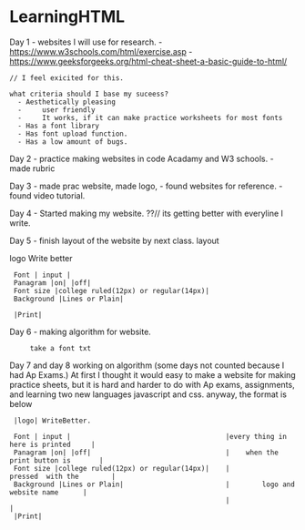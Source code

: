 # LearningHTML
Day 1 - websites I will use for research.
    - https://www.w3schools.com/html/exercise.asp
    - https://www.geeksforgeeks.org/html-cheat-sheet-a-basic-guide-to-html/
    
    // I feel exicited for this. 
    
    what criteria should I base my suceess?
      - Aesthetically pleasing
      - 	user friendly 
      - 	It works, if it can make practice worksheets for most fonts
      - Has a font library 
      - Has font upload function.
      - Has a low amount of bugs.
      
      
Day 2 - practice making websites in code Acadamy and W3 schools.
       - made rubric 
       
Day 3 - made prac website, made logo, 
        - found websites for reference.
        - found video tutorial. 
        
Day 4 - Started making my website.
         ??// its getting better with everyline I write.
         
Day 5 - finish layout of the website by next class. 
   layout 
   
   logo Write better 
   
     Font | input |
     Panagram |on| |off|
     Font size |college ruled(12px) or regular(14px)|
     Background |Lines or Plain|
     
     |Print|
 
Day 6 - making algorithm for website.

         
         take a font txt 
         
         
         
Day 7 and day 8 working on  algorithm (some days not counted because I had Ap Exams.)
        At first I thought it would easy to make a website for making practice sheets, but it is hard 
        and harder to do with Ap exams, assignments, and learning two new languages javascript and css.
        anyway, the format is below 
     
     |logo| WriteBetter.

     Font | input |                                      |every thing in here is printed     |
     Panagram |on| |off|                                 |    when the print button is       |
     Font size |college ruled(12px) or regular(14px)|    |          pressed  with the        |
     Background |Lines or Plain|                         |        logo and website name      |
                                                         |                                   |
     |Print|   

